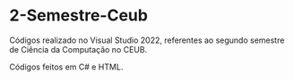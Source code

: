 # 2-Semestre-Ceub

<p>
  Códigos realizado no Visual Studio 2022, referentes ao segundo semestre de Ciência da Computação no CEUB.
</p>
<p>
  Códigos feitos em C# e HTML.
</p>
